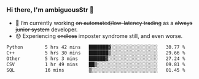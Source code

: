### Hi there, I'm ambiguou~~s~~Str 👋

<!--
**ambiguoustexture/ambiguoustexture** is a ✨ _special_ ✨ repository because its `README.md` (this file) appears on your GitHub profile.

Here are some ideas to get you started:
-->
- 🔭 I’m currently working ~~on automated/low-latency trading~~ as a ~~always junior system~~ developer.
- :worried: Experiencing ~~endless~~ imposter syndrome still, and even worse.

<!--START_SECTION:waka-->

```txt
Python        5 hrs 42 mins   ███████▓░░░░░░░░░░░░░░░░░   30.77 %
C++           5 hrs 30 mins   ███████▒░░░░░░░░░░░░░░░░░   29.66 %
Other         5 hrs 3 mins    ██████▓░░░░░░░░░░░░░░░░░░   27.24 %
CSV           1 hr 49 mins    ██▒░░░░░░░░░░░░░░░░░░░░░░   09.81 %
SQL           16 mins         ▒░░░░░░░░░░░░░░░░░░░░░░░░   01.45 %
```

<!--END_SECTION:waka-->
